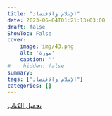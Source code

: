 ```yaml
---
title: "الإسلام والإقتصاد"
date: 2023-06-04T01:21:13+03:00
draft: false
ShowToc: False
cover:
    image: img/43.png
    alt: 'صورة'
    caption: ''
#    hidden: false
summary: 
tags: ["الإسلام والإقتصاد"]
categories: []
---
```

[تحميل الكتاب](./../../books/43.pdf)

